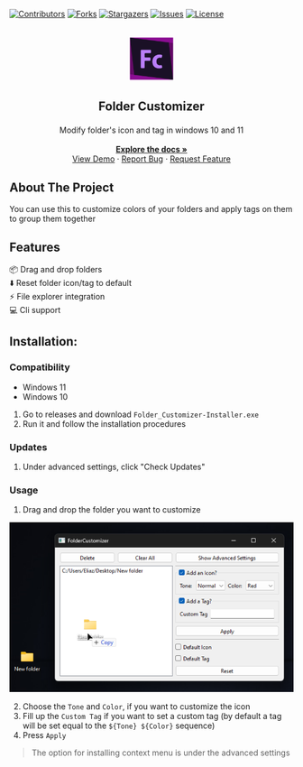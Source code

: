 <a id="readme-top"></a>

[![Contributors][contributors-shield]][contributors-url]
[![Forks][forks-shield]][forks-url]
[![Stargazers][stars-shield]][stars-url]
[![Issues][issues-shield]][issues-url]
[![License][license-shield]][license-url]

<!-- [![LinkedIn][linkedin-shield]][linkedin-url] -->

<br />
<div align="center">
  <a href="https://github.com/Deadbush225/RePhrase">
    <img src="./Icons/Folder Customizer.png" alt="Logo" width="80" height="80">
  </a>
  <h3 style="font-size: 1.5em" align="center">Folder Customizer</h3>

  <p align="center">
    Modify folder's icon and tag in windows 10 and 11
    <br />
    <br />
    <a href="./docs/docs.md"><strong>Explore the docs »</strong></a>
    <br />
    <a href="https://github.com/Deadbush225/RePhrase#Demo">View Demo</a>
    &middot;
    <a href="https://github.com/Deadbush225/RePhrase/issues/new?labels=bug&template=bug-report---.md">Report Bug</a>
    &middot;
    <a href="https://github.com/Deadbush225/RePhrase/issues/new?labels=enhancement&template=feature-request---.md">Request Feature</a>
  </p>
</div>

## About The Project

You can use this to customize colors of your folders and apply tags on them to group them together

## Features

📦 Drag and drop folders <br>
⬇️ Reset folder icon/tag to default <br>
⚡ File explorer integration <br>
💻 Cli support <br>

<!-- ### Demo -->
<!-- <div align="center"><img src="./docs/demo.gif" width="650"></img></div> -->

## Installation:

### Compatibility

- Windows 11
- Windows 10

1. Go to releases and download `Folder_Customizer-Installer.exe`
2. Run it and follow the installation procedures

### Updates

1. Under advanced settings, click "Check Updates"

### Usage

1. Drag and drop the folder you want to customize

<img src="./docs/drag-and-drop.png">

2. Choose the `Tone` and `Color`, if you want to customize the icon
3. Fill up the `Custom Tag` if you want to set a custom tag (by default a tag will be set equal to the `${Tone} ${Color}` sequence)
4. Press `Apply`

> The option for installing context menu is under the advanced settings

<!-- MARKDOWN LINKS & IMAGES -->
<!-- https://www.markdownguide.org/basic-syntax/#reference-style-links -->

[contributors-shield]: https://img.shields.io/github/contributors/Deadbush225/Folder-Customizer?style=for-the-badge
[contributors-url]: https://github.com/Deadbush225/Folder-Customizer/graphs/contributors
[forks-shield]: https://img.shields.io/github/forks/Deadbush225/Folder-Customizer?style=for-the-badge
[forks-url]: https://github.com/Deadbush225/Folder-Customizer/forks
[stars-shield]: https://img.shields.io/github/stars/Deadbush225/Folder-Customizer?style=for-the-badge
[stars-url]: https://github.com/Deadbush225/Folder-Customizer/stargazers
[issues-shield]: https://img.shields.io/github/issues/Deadbush225/Folder-Customizer?style=for-the-badge
[issues-url]: https://github.com/Deadbush225/Folder-Customizer/issues
[license-shield]: https://img.shields.io/github/license/Deadbush225/Folder-Customizer?style=for-the-badge
[license-url]: https://github.com/Deadbush225/Folder-Customizer/blob/master/LICENSE.txt
[linkedin-shield]: https://img.shields.io/badge/-LinkedIn-black.svg?style=for-the-badge&logo=linkedin&colorB=555
[linkedin-url]: https://www.linkedin.com/in/eliazar-inso-0342b7210/
[product-screenshot]: images/screenshot.png
